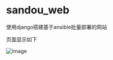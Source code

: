 # sandou_web
使用django搭建基于ansible批量部署的网站


页面显示如下

 ![image](https://github.com/ljsandou/sandou_web/blob/master/ansible_web/display/display1.png)
 
